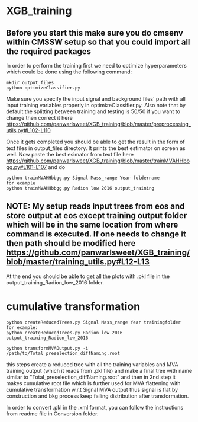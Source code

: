 # XGB_training

## Before you start this make sure you do cmsenv within CMSSW setup so that you could import all the required packages

In order to perform the training first we need to optimize hyperparameters which could be done using the following command:
````
mkdir output_files
python optimizeClassifier.py
`````
Make sure you specify the input signal and background files' path with all input training variables properly in optimizeClassifier.py. 
Also note that by default the splitting between training and testing is 50/50 if you want to change then correct it here 
https://github.com/panwarlsweet/XGB_training/blob/master/preprocessing_utils.py#L102-L110

Once it gets completed you should be able to get the result in the form of text files in output_files directory. It prints the best estimator on screen as well.
Now paste the best esimator from text file here 
https://github.com/panwarlsweet/XGB_training/blob/master/trainMVAHHbbgg.py#L101-L107
and do
```````
python trainMVAHHbbgg.py Signal Mass_range Year foldername
for example
python trainMVAHHbbgg.py Radion low 2016 output_training 
```````
## NOTE: My setup reads input trees from eos and store output at eos except training output folder which will be in the same location from where command is executed. If one needs to change it then path should be modified here https://github.com/panwarlsweet/XGB_training/blob/master/training_utils.py#L12-L13

At the end you should be able to get all the plots with .pkl file in the output_training_Radion_low_2016 folder.
# cumulative transformation
````````
python createReducedTrees.py Signal Mass_range Year trainingfolder
for example:
python createReducedTrees.py Radion low 2016 output_training_Radion_low_2016
 
python transformMVAOutput.py -i /path/to/Total_preselection_diffNaming.root
```````````
this steps create a reduced tree with all the training variables and MVA training output (which it reads from .pkl file) and make a final tree with name similar to "Total_preselection_diffNaming.root" and then in 2nd step it makes cumulative root file which is further used for MVA flattening with cumulative transformation w.r.t Signal MVA output thus signal is flat by construction and bkg process keep falling distribution after transformation.


In order to convert .pkl in the .xml format, you can follow the instructions from readme file in Conversion folder.

